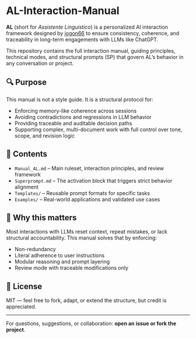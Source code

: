 # AL-Interaction-Manual

**AL** (short for *Assistente Linguístico*) is a personalized AI interaction framework designed by [jogon66](https://github.com/jogon66) to ensure consistency, coherence, and traceability in long-term engagements with LLMs like ChatGPT.

This repository contains the full interaction manual, guiding principles, technical modes, and structural prompts (SP) that govern AL’s behavior in any conversation or project.

## 🔍 Purpose

This manual is not a style guide. It is a structural protocol for:

- Enforcing memory-like coherence across sessions
- Avoiding contradictions and regressions in LLM behavior
- Providing traceable and auditable decision paths
- Supporting complex, multi-document work with full control over tone, scope, and revision logic

## 📘 Contents

- `Manual_AL.md` – Main ruleset, interaction principles, and review framework
- `Superprompt.md` – The activation block that triggers strict behavior alignment
- `Templates/` – Reusable prompt formats for specific tasks
- `Examples/` – Real-world applications and validated use cases

## 📐 Why this matters

Most interactions with LLMs reset context, repeat mistakes, or lack structural accountability. This manual solves that by enforcing:

- Non-redundancy
- Literal adherence to user instructions
- Modular reasoning and prompt layering
- Review mode with traceable modifications only

## 🔐 License

MIT — feel free to fork, adapt, or extend the structure, but credit is appreciated.

---
For questions, suggestions, or collaboration: **open an issue or fork the project**.
